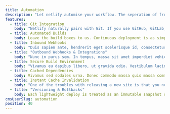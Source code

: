 ```yaml
---
title: Automation
description: "Let netlify automise your workflow. The seperation of frontend and backend opens up a whole new world of possibilities. But it also means a lot of manual work, manually integrating and managing different tools and processes. Until now."
features:
  - title: Git Integration
    body: "Netlify naturally pairs with Git. If you use GitHub, GitLab, BitBucket or just your own Private repo, we mirror that pull, change, push workflow into your site’s state."
  - title: Automated Builds
    body: Leave the build boxes to us. Continuous deployment is as simple as just telling us how and what to build. Then with standard git commands you can rapidly deploy your site.
  - title: Inbound Webhooks
    body: "Duis sapien ante, hendrerit eget scelerisque id, consectetur eu tortor. Maecenas vulputate et odio ut varius. Duis vitae elit mauris."
  - title: "Outbound Webhooks & Integrations"
    body: "Nunc in purus sem. In tempus, massa sit amet imperdiet vehicula, nunc metus sodales sapien, non lacinia arcu ex non dolor."
  - title: Secure Build Environment
    body: "Vivamus eu dapibus libero, ut gravida odio. Vestibulum lacinia eu lacus eu efficitur. Praesent ac quam risus. Nullam et feugiat tortor."
  - title: Cached Dependencies
    body: Vivamus sed sodales urna. Donec commodo massa quis massa commodo condimentum. Phasellus auctor ultricies aliquet.
  - title: Instant Cache Invalidation
    body: "One of the troubles with releasing a new site is that you never know if a user has a cached version. Netlify invalidates the cache instantly, only serving the intended version across the globe. Never wait to see a live version again."
  - title: "Versioning & Rollbacks"
    body: Each lightweight deploy is treated as an immutable snapshot of the site. Rolling back as far as you’d like is just a matter of clicking the right version you want.
cmsUserSlug: automation
position: 40
---
```

